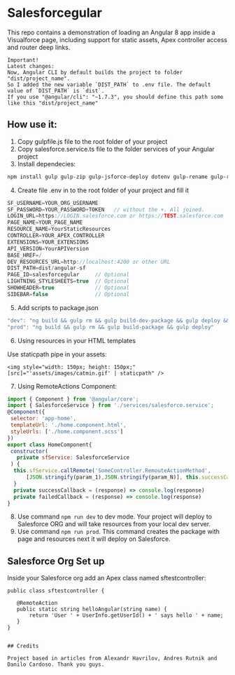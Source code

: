 # Salesforcegular

This repo contains a demonstration of loading an Angular 8 app inside a Visualforce page, including support for static assets, Apex controller access and router deep links.

```
Important!
Latest changes:
Now, Angular CLI by default builds the project to folder "dist/project_name".
So I added the new variable `DIST_PATH` to .env file. The default value of `DIST_PATH` is `dist`.
If you use "@angular/cli": "~1.7.3", you should define this path some like this "dist/project_name"
```



## How use it:
1. Copy gulpfile.js file to the root folder of your project
2. Copy salesforce.service.ts file to the folder services of your Angular project
3. Install dependecies: 
```sh
npm install gulp gulp-zip gulp-jsforce-deploy dotenv gulp-rename gulp-replace gulp-file  --save-dev
```
4. Create file .env in to the root folder of your project and fill it


```js
SF_USERNAME=YOUR_ORG_USERNAME
SF_PASSWORD=YOUR_PASSWORD+TOKEN   // without the +. All joined.
LOGIN_URL=https://LOGIN.salesforce.com or https://TEST.salesforce.com
PAGE_NAME=YOUR_PAGE_NAME
RESOURCE_NAME=YourStaticResources
CONTROLLER=YOUR_APEX_CONTROLLER
EXTENSIONS=YOUR_EXTENSIONS
API_VERSION=YourAPIVersion
BASE_HREF=/
DEV_RESOURCES_URL=http://localhost:4200 or other URL
DIST_PATH=dist/angular-sf
PAGE_ID=salesforcegular     // Optional
LIGHTNING_STYLESHEETS=true  // Optional
SHOWHEADER=true             // Optional
SIDEBAR=false               // Optional
```

5. Add scripts to package.json
```js
"dev": "ng build && gulp rm && gulp build-dev-package && gulp deploy && ng serve",
"prod": "ng build && gulp rm && gulp build-package && gulp deploy"
```

6. Using resources in your HTML templates

Use staticpath pipe in your assets:
```
<img style="width: 150px; height: 150px;" [src]="'assets/images/catmin.gif' | staticpath" />
```

7. Using RemoteActions
Component:
```js
import { Component } from '@angular/core';
import { SalesforceService } from './services/salesforce.service';
@Component({
 selector: 'app-home',
 templateUrl: './home.component.html',
 styleUrls: ['./home.component.scss']
})
export class HomeComponent{
 constructor(
   private sfService: SalesforceService
 ) {
  this.sfService.callRemote('SomeController.RemouteActionMethod',
      [JSON.stringify(param_1),JSON.stringify(param_N)], this.successCallback, this.failedCallback);
  }
  private successCallback = (response) => console.log(response)
  private failedCallback = (response) => console.log(response)
}
```
8. Use command `npm run dev` to dev mode. 
Your project will deploy to Salesforce ORG and will take resources from your local dev server.
9. Use command `npm run prod`. 
This command creates the package with page and resources next it will deploy on Salesforce.


## Salesforce Org Set up ##

Inside your Salesforce org add an Apex class named sftestcontroller:


    public class sftestcontroller {
    
       @RemoteAction
       public static string helloAngular(string name) {
           return 'User ' + UserInfo.getUserId() + ' says hello ' + name;
       }
    }


    ## Credits

    Project based in articles from Alexandr Havrilov, Andres Rutnik and Danilo Cardoso. Thank you guys.